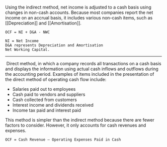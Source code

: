 Using the indirect method, net income is adjusted to a cash basis using changes in non-cash accounts. 
Because most companies report the net income on an accrual basis, it includes various non-cash items, such as [[Depreciation]] and [[Amortisation]].

```
OCF = NI + D&A - NWC

NI = Net Income 
D&A represents Depreciation and Amortisation
Net Working Capital.
```
---------------------------------------------------------------------
 Direct method, in which a company records all transactions on a cash basis and displays the information using actual cash inflows and outflows during the accounting period. Examples of items included in the presentation of the direct method of operating cash flow include:
-   Salaries paid out to employees
-   Cash paid to vendors and suppliers
-   Cash collected from customers
-   Interest income and dividends received
-   Income tax paid and interest paid

This method is simpler than the indirect method because there are fewer factors to consider. 
However, it only accounts for cash revenues and expenses. 

``OCF = Cash Revenue — Operating Expenses Paid in Cash``